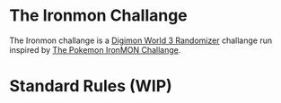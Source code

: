 
# The Ironmon Challange

The Ironmon challange is a [Digimon World 3 Randomizer](https://github.com/markisha64/dmw3-randomizer/releases)
challange run inspired by [The Pokemon IronMON Challange](https://gist.github.com/valiant-code/adb18d248fa0fae7da6b639e2ee8f9c1).

# Standard Rules (WIP)




